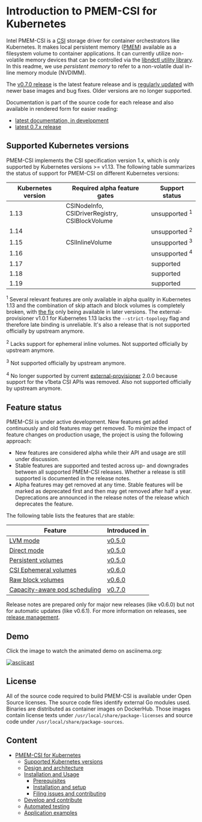 # Introduction to PMEM-CSI for Kubernetes

Intel PMEM-CSI is a [CSI](https://github.com/container-storage-interface/spec)
storage driver for container orchestrators like
Kubernetes. It makes local persistent memory
([PMEM](https://pmem.io/)) available as a filesystem volume to
container applications. It can currently utilize non-volatile memory
devices that can be controlled via the [libndctl utility
library](https://github.com/pmem/ndctl). In this readme, we use
*persistent memory* to refer to a non-volatile dual in-line memory
module (NVDIMM).

The [v0.7.0 release](https://github.com/intel/pmem-csi/releases/latest)
is the latest feature release and is [regularly updated](docs/DEVELOPMENT.md#release-management) with newer base images
and bug fixes. Older versions are no longer supported.

Documentation is part of the source code for each release and also
available in rendered form for easier reading:
- [latest documentation, in development](https://intel.github.io/pmem-csi/latest/)
- [latest 0.7.x release](https://intel.github.io/pmem-csi/0.7/)

## Supported Kubernetes versions

PMEM-CSI implements the CSI specification version 1.x, which is only
supported by Kubernetes versions >= v1.13. The following table
summarizes the status of support for PMEM-CSI on different Kubernetes
versions:

| Kubernetes version | Required alpha feature gates   | Support status
|--------------------|--------------------------------|----------------
| 1.13               | CSINodeInfo, CSIDriverRegistry,<br>CSIBlockVolume</br>| unsupported <sup>1</sup>
| 1.14               |                                | unsupported <sup>2</sup>
| 1.15               | CSIInlineVolume                | unsupported <sup>3</sup>
| 1.16               |                                | unsupported <sup>4</sup>
| 1.17               |                                | supported
| 1.18               |                                | supported
| 1.19               |                                | supported

<sup>1</sup> Several relevant features are only available in alpha
quality in Kubernetes 1.13 and the combination of skip attach and
block volumes is completely broken, with [the
fix](https://github.com/kubernetes/kubernetes/pull/79920) only being
available in later versions. The external-provisioner v1.0.1 for
Kubernetes 1.13 lacks the `--strict-topology` flag and therefore late
binding is unreliable. It's also a release that is not supported
officially by upstream anymore.

<sup>2</sup> Lacks support for ephemeral inline volumes.
Not supported officially by upstream anymore.

<sup>3</sup> Not supported officially by upstream anymore.

<sup>4</sup> No longer supported by current
[external-provisioner](https://github.com/kubernetes-csi/external-provisioner/)
2.0.0 because support for the v1beta CSI APIs was removed. Also not
supported officially by upstream anymore.

## Feature status

PMEM-CSI is under active development. New features get added
continuously and old features may get removed. To minimize the impact
of feature changes on production usage, the project is using the
following approach:
- New features are considered alpha while their API and usage are
  still under discussion.
- Stable features are supported and tested across up- and downgrades
  between all supported PMEM-CSI releases. Whether a release is still
  supported is documented in the release notes.
- Alpha features may get removed at any time. Stable features will be
  marked as deprecated first and then may get removed after half a
  year. Deprecations are announced in the release notes of the release
  which deprecates the feature.

The following table lists the features that are stable:

Feature | Introduced in
--------|--------------
[LVM mode](docs/design.html#lvm-device-mode) | [v0.5.0]
[Direct mode](https://intel.github.io/pmem-csi/latest/docs/design.html#direct-device-mode) | [v0.5.0]
[Persistent volumes](https://intel.github.io/pmem-csi/latest/docs/design.html#volume-persistency) | [v0.5.0]
[CSI Ephemeral volumes](https://intel.github.io/pmem-csi/latest/docs/design.html#volume-persistency) | [v0.6.0]
[Raw block volumes](https://intel.github.io/pmem-csi/latest/docs/install.html#raw-block-volumes) | [v0.6.0]
[Capacity-aware pod scheduling](https://intel.github.io/pmem-csi/latest/docs/design.html#capacity-aware-pod-scheduling) | [v0.7.0]

[v0.5.0]: https://github.com/intel/pmem-csi/releases/tag/v0.5.0
[v0.6.0]: https://github.com/intel/pmem-csi/releases/tag/v0.6.0
[v0.7.0]: https://github.com/intel/pmem-csi/releases/tag/v0.7.0

Release notes are prepared only for major new releases (like v0.6.0)
but not for automatic updates (like v0.6.1). For more information on
releases, see [release
management](docs/DEVELOPMENT.md#release-management).

## Demo

Click the image to watch the animated demo on asciinema.org:

[![asciicast](https://asciinema.org/a/4M5PSwbYkaXs0dPHYUIVbakqB.svg)](https://asciinema.org/a/4M5PSwbYkaXs0dPHYUIVbakqB)

## License

All of the source code required to build PMEM-CSI is available under
Open Source licenses.  The source code files identify external Go
modules used. Binaries are distributed as container images on
DockerHub. Those images contain license texts under
`/usr/local/share/package-licenses` and source code under
`/usr/local/share/package-sources`.

## Content

- [PMEM-CSI for Kubernetes](#pmem-csi-for-kubernetes)
    - [Supported Kubernetes versions](#supported-kubernetes-versions)
    - [Design and architecture](docs/design.md)
    - [Installation and Usage](docs/install.md)
       - [Prerequisites](docs/install.md#prerequisites)
       - [Installation and setup](docs/install.md#installation-and-setup)
       - [Filing issues and contributing](docs/install.md#filing-issues-and-contributing)
    - [Develop and contribute](docs/DEVELOPMENT.md)
    - [Automated testing](docs/autotest.md)
    - [Application examples](examples/readme.rst)
